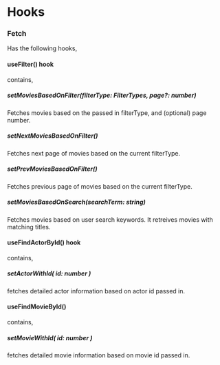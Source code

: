 # Hooks
### Fetch
Has the following hooks,
#### useFilter() hook
contains,
##### setMoviesBasedOnFilter(filterType: FilterTypes, page?: number)
Fetches movies based on the passed in filterType, and (optional) page number.
##### setNextMoviesBasedOnFilter()
Fetches next page of movies based on the current filterType.
##### setPrevMoviesBasedOnFilter()
Fetches previous page of movies based on the current filterType.
##### setMoviesBasedOnSearch(searchTerm: string)
Fetches movies based on user search keywords. It retreives movies with matching titles.

#### useFindActorById() hook
contains,
##### setActorWithId( id: number )
fetches detailed actor information based on actor id passed in.

#### useFindMovieById()
contains,
##### setMovieWithId( id: number )
fetches detailed movie information based on movie id passed in.